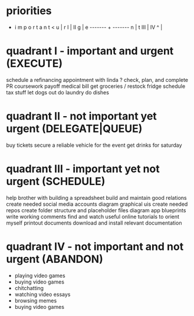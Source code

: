 # priorities

+ i m p o r t a n t <
u         |
r    I    |   II
g         |
e ------- + -------
n         |
t   III   |   IV
^         |

# quadrant I - important and urgent (EXECUTE)

schedule a refinancing appointment with linda ?
check, plan, and complete PR coursework
payoff medical bill
get groceries / restock fridge
schedule tax stuff
let dogs out
do laundry
do dishes

# quadrant II - not important yet urgent (DELEGATE|QUEUE)

buy tickets
secure a reliable vehicle for the event
get drinks for saturday

# quadrant III - important yet not urgent (SCHEDULE)

help brother with building a spreadsheet
build and maintain good relations
create needed social media accounts
diagram graphical uis
create needed repos
create folder structure and placeholder files
diagram app blueprints
write working comments
find and watch useful online tutorials to orient myself
printout documents
download and install relevant documentation

# quadrant IV - not important and not urgent (ABANDON)

- playing video games
- buying video games
- chitchatting
- watching video essays
- browsing memes
- buying video games
